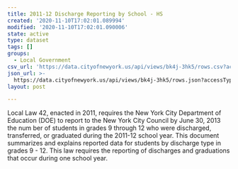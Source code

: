 ```yaml
---
title: 2011-12 Discharge Reporting by School - HS
created: '2020-11-10T17:02:01.089994'
modified: '2020-11-10T17:02:01.090006'
state: active
type: dataset
tags: []
groups:
  - Local Government
csv_url: 'https://data.cityofnewyork.us/api/views/bk4j-3hk5/rows.csv?accessType=DOWNLOAD'
json_url: >-
  https://data.cityofnewyork.us/api/views/bk4j-3hk5/rows.json?accessType=DOWNLOAD
layout: post

---
```

Local Law 42, enacted in 2011, requires the New York City Department of Education (DOE) to report to the New York City Council by June 30, 2013 the num ber of students in grades 9 through 12 who were discharged, transferred, or graduated during the 2011-12 school year. This document summarizes and explains reported data for students by discharge type in grades 9 - 12. This law requires the reporting of discharges and 
graduations that occur during one school year.
